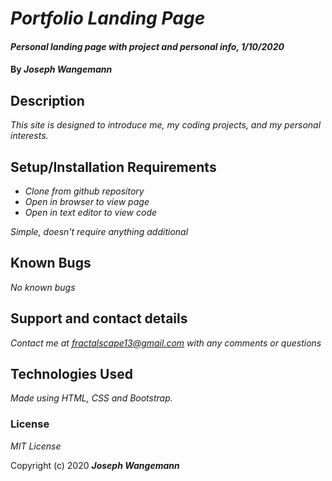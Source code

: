 # _Portfolio Landing Page_

#### _Personal landing page with project and personal info, 1/10/2020_

#### By _**Joseph Wangemann**_

## Description

_This site is designed to introduce me, my coding projects, and my personal interests._

## Setup/Installation Requirements

* _Clone from github repository_
* _Open in browser to view page_
* _Open in text editor to view code_

_Simple, doesn't require anything additional_

## Known Bugs

_No known bugs_

## Support and contact details

_Contact me at fractalscape13@gmail.com with any comments or questions_

## Technologies Used

_Made using HTML, CSS and Bootstrap._

### License

*MIT License*

Copyright (c) 2020 **_Joseph Wangemann_**
